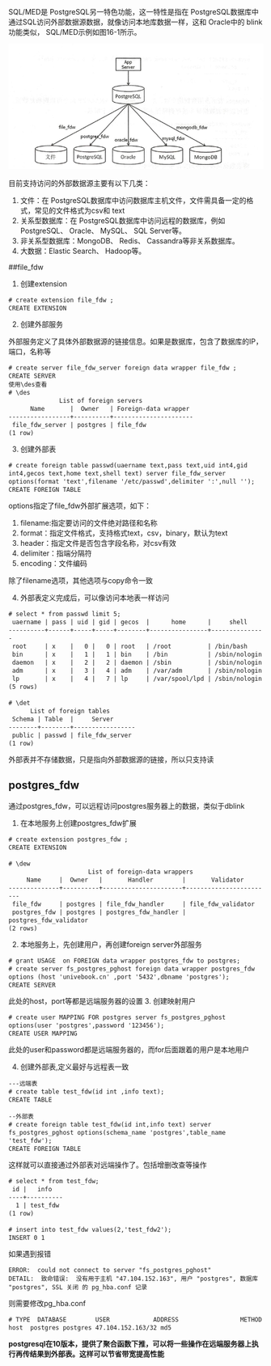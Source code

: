 SQL/MED是 PostgreSQL另一特色功能，这一特性是指在 PostgreSQL数据库中通过SQL访问外部数据源数据，就像访问本地库数据一样，这和 Oracle中的 blink功能类似， SQL/MED示例如图16-1所示。

![image-20200602173053310](pic/postgresql的fdw/image-20200602173053310.png)

目前支持访问的外部数据源主要有以下几类：

1. 文件：在 PostgreSQL数据库中访问数据库主机文件，文件需具备一定的格式，常见的文件格式为csv和 text
2. 关系型数据库：在 PostgreSQL数据库中访问远程的数据库，例如 PostgreSQL、 Oracle、 MySQL、 SQL Server等。
3. 非关系型数据库：MongoDB、 Redis、 Cassandra等非关系数据库。
4. 大数据：Elastic Search、 Hadoop等。



##file_fdw

1. 创建extension

```
# create extension file_fdw ;
CREATE EXTENSION
```

2. 创建外部服务

外部服务定义了具体外部数据源的链接信息。如果是数据库，包含了数据库的IP，端口，名称等

```
# create server file_fdw_server foreign data wrapper file_fdw ;
CREATE SERVER
使用\des查看
# \des
              List of foreign servers
      Name       |  Owner   | Foreign-data wrapper 
-----------------+----------+----------------------
 file_fdw_server | postgres | file_fdw
(1 row)
```

3. 创建外部表

```
# create foreign table passwd(uaername text,pass text,uid int4,gid int4,gecos text,home text,shell text) server file_fdw_server  options(format 'text',filename '/etc/passwd',delimiter ':',null '');
CREATE FOREIGN TABLE
```

options指定了file_fdw外部扩展选项，如下：

1. filename:指定要访问的文件绝对路径和名称
2. format：指定文件格式，支持格式text，csv，binary，默认为text
3. header：指定文件是否包含字段名称，对csv有效
4. delimiter：指端分隔符
5. encoding：文件编码

除了filename选项，其他选项与copy命令一致

4. 外部表定义完成后，可以像访问本地表一样访问

```
# select * from passwd limit 5;
 uaername | pass | uid | gid | gecos  |      home      |     shell     
----------+------+-----+-----+--------+----------------+---------------
 root     | x    |   0 |   0 | root   | /root          | /bin/bash
 bin      | x    |   1 |   1 | bin    | /bin           | /sbin/nologin
 daemon   | x    |   2 |   2 | daemon | /sbin          | /sbin/nologin
 adm      | x    |   3 |   4 | adm    | /var/adm       | /sbin/nologin
 lp       | x    |   4 |   7 | lp     | /var/spool/lpd | /sbin/nologin
(5 rows)

# \det
      List of foreign tables
 Schema | Table  |     Server      
--------+--------+-----------------
 public | passwd | file_fdw_server
(1 row)
```

外部表并不存储数据，只是指向外部数据源的链接，所以只支持读

## postgres_fdw

通过postgres_fdw，可以远程访问postgres服务器上的数据，类似于dblink

1. 在本地服务上创建postgres_fdw扩展

```
# create extension postgres_fdw ;
CREATE EXTENSION

# \dew
                      List of foreign-data wrappers
     Name     |  Owner   |       Handler        |       Validator        
--------------+----------+----------------------+------------------------
 file_fdw     | postgres | file_fdw_handler     | file_fdw_validator
 postgres_fdw | postgres | postgres_fdw_handler | postgres_fdw_validator
(2 rows)
```

2. 本地服务上，先创建用户，再创建foreign server外部服务

```
# grant USAGE  on FOREIGN data wrapper postgres_fdw to postgres;
# create server fs_postgres_pghost foreign data wrapper postgres_fdw options (host 'univebook.cn' ,port '5432',dbname 'postgres');
CREATE SERVER
```
此处的host，port等都是远端服务器的设置
3. 创建映射用户

```
# create user MAPPING FOR postgres server fs_postgres_pghost options(user 'postgres',password '123456');
CREATE USER MAPPING
```
此处的user和password都是远端服务器的，而for后面跟着的用户是本地用户

4. 创建外部表,定义最好与远程表一致

```
---远端表
# create table test_fdw(id int ,info text);
CREATE TABLE

--外部表
# create foreign table test_fdw(id int,info text) server fs_postgres_pghost options(schema_name 'postgres',table_name 'test_fdw');
CREATE FOREIGN TABLE
```

这样就可以直接通过外部表对远端操作了。包括增删改查等操作

```
# select * from test_fdw;
 id |   info   
----+----------
  1 | test_fdw
(1 row)

# insert into test_fdw values(2,'test_fdw2');
INSERT 0 1
```

如果遇到报错

```
ERROR:  could not connect to server "fs_postgres_pghost"
DETAIL:  致命错误:  没有用于主机 "47.104.152.163", 用户 "postgres", 数据库 "postgres", SSL 关闭 的 pg_hba.conf 记录
```

则需要修改pg_hba.conf

```
# TYPE  DATABASE        USER            ADDRESS                 METHOD
host  postgres postgres 47.104.152.163/32 md5
```

**postgresql在10版本，提供了聚合函数下推，可以将一些操作在远端服务器上执行再传结果到外部表。这样可以节省带宽提高性能**

